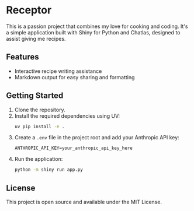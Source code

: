 # Receptor

This is a passion project that combines my love for cooking and coding. It's a simple application built with Shiny for Python and Chatlas, designed to assist giving me recipes.

## Features
- Interactive recipe writing assistance
- Markdown output for easy sharing and formatting

## Getting Started
1. Clone the repository.
2. Install the required dependencies using UV:
   ```bash
   uv pip install -e .
   ```
3. Create a `.env` file in the project root and add your Anthropic API key:
   ```
   ANTHROPIC_API_KEY=your_anthropic_api_key_here
   ```
4. Run the application:
   ```bash
   python -m shiny run app.py
   ```

## License
This project is open source and available under the MIT License. 